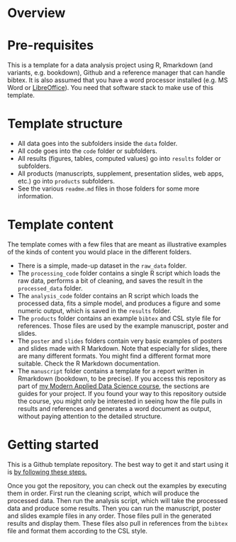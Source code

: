 # Overview



# Pre-requisites

This is a template for a data analysis project using R, Rmarkdown (and variants, e.g. bookdown), Github and a reference manager that can handle bibtex. It is also assumed that you have a word processor installed (e.g. MS Word or [LibreOffice](https://www.libreoffice.org/)). You need that software stack to make use of this template.

# Template structure

* All data goes into the subfolders inside the `data` folder.
* All code goes into the `code` folder or subfolders.
* All results (figures, tables, computed values) go into `results` folder or subfolders.
* All products (manuscripts, supplement, presentation slides, web apps, etc.) go into `products` subfolders.
* See the various `readme.md` files in those folders for some more information.

# Template content 

The template comes with a few files that are meant as illustrative examples of the kinds of content you would place in the different folders. 

* There is a simple, made-up dataset in the `raw_data` folder. 
* The `processing_code` folder contains a single R script which loads the raw data, performs a bit of cleaning, and saves the result in the `processed_data` folder.
* The `analysis_code` folder contains an R script which loads the processed data, fits a simple model, and produces a figure and some numeric output, which is saved in the `results` folder.
* The `products` folder contains an example `bibtex` and CSL style file for references. Those files are used by the example manuscript, poster and slides.
* The `poster` and `slides` folders contain very basic examples of posters and slides made with R Markdown. Note that especially for slides, there are many different formats. You might find a different format more suitable. Check the R Markdown documentation. 
* The  `manuscript` folder contains a template for a report written in Rmarkdown (bookdown, to be precise). If you access this repository as part of [my Modern Applied Data Science course](https://andreashandel.github.io/MADAcourse/), the sections are guides for your project. If you found your way to this repository outside the course, you might only be interested in seeing how the file pulls in results and references and generates a word document as output, without paying attention to the detailed structure.

# Getting started

This is a Github template repository. The best way to get it and start using it is [by following these steps.](https://help.github.com/en/articles/creating-a-repository-from-a-template)

Once you got the repository, you can check out the examples by executing them in order. First run the cleaning script, which will produce the processed data. Then run the analysis script, which will take the processed data and produce some results. Then you can run the manuscript, poster and slides example files in any order. Those files pull in the generated results and display them. These files also pull in references from the `bibtex` file and format them according to the CSL style.


